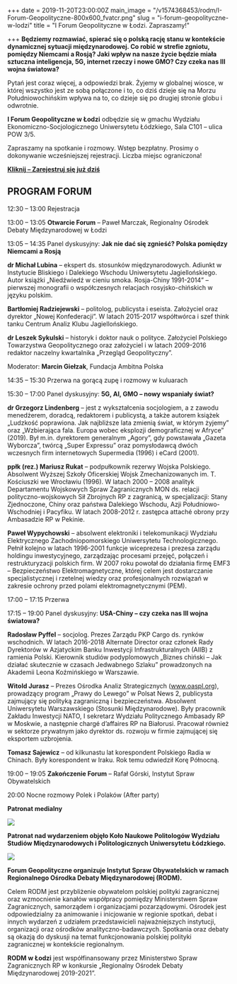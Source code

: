 +++
date = 2019-11-20T23:00:00Z
main_image = "/v1574368453/rodm/I-Forum-Geopolityczne-800x600_fvatcr.png"
slug = "i-forum-geopolityczne-w-lodzi"
title = "I Forum Geopolityczne w Łodzi. Zapraszamy!"

+++
**Będziemy rozmawiać, spierać się o polską rację stanu w kontekście dynamicznej sytuacji międzynarodowej. Co robić w strefie zgniotu, pomiędzy Niemcami a Rosją? Jaki wpływ na nasze życie będzie miała sztuczna inteligencja, 5G, internet rzeczy i nowe GMO? Czy czeka nas III wojna światowa?**

Pytań jest coraz więcej, a odpowiedzi brak. Żyjemy w globalnej wiosce, w której wszystko jest ze sobą połączone i to, co dziś dzieje się na Morzu Południowochińskim wpływa na to, co dzieje się po drugiej stronie globu i odwrotnie.

**I Forum Geopolityczne w Łodzi** odbędzie się w gmachu Wydziału Ekonomiczno-Socjologicznego Uniwersytetu Łódzkiego, Sala C101 – ulica POW 3/5.

Zapraszamy na spotkanie i rozmowy. Wstęp bezpłatny. Prosimy o dokonywanie wcześniejszej rejestracji. Liczba miejsc ograniczona!

[**Kliknij – Zarejestruj się już dziś**](https://evenea.pl/event/forumgeopolityczne/)

## PROGRAM FORUM

12:30 – 13:00 Rejestracja

13:00 – 13:05 **Otwarcie Forum** – Paweł Marczak, Regionalny Ośrodek Debaty Międzynarodowej w Łodzi

13:05 – 14:35 Panel dyskusyjny: **Jak nie dać się zgnieść? Polska pomiędzy Niemcami a Rosją**

**dr Michał Lubina** – ekspert ds. stosunków międzynarodowych. Adiunkt w Instytucie Bliskiego i Dalekiego Wschodu Uniwersytetu Jagiellońskiego. Autor książki „Niedźwiedź w cieniu smoka. Rosja-Chiny 1991-2014” – pierwszej monografii o współczesnych relacjach rosyjsko-chińskich w języku polskim.

**Bartłomiej Radziejewski** – politolog, publicysta i eseista. Założyciel oraz dyrektor „Nowej Konfederacji”. W latach 2015-2017 współtwórca i szef think tanku Centrum Analiz Klubu Jagiellońskiego.

**dr Leszek Sykulski** – historyk i doktor nauk o polityce. Założyciel Polskiego Towarzystwa Geopolitycznego oraz założyciel i w latach 2009-2016 redaktor naczelny kwartalnika „Przegląd Geopolityczny”.

Moderator: **Marcin Giełzak**, Fundacja Ambitna Polska

14:35 – 15:30 Przerwa na gorącą zupę i rozmowy w kuluarach

15:30 – 17:00 Panel dyskusyjny: **5G, AI, GMO – nowy wspaniały świat?**

**dr Grzegorz Lindenberg** – jest z wykształcenia socjologiem, a z zawodu menedżerem, doradcą, redaktorem i publicystą, a także autorem książek „Ludzkość poprawiona. Jak najbliższe lata zmienią świat, w którym żyjemy” oraz „Wzbierająca fala. Europa wobec eksplozji demograficznej w Afryce” (2019). Był m.in. dyrektorem generalnym „Agory”, gdy powstawała „Gazeta Wyborcza”, twórcą „Super Expressu” oraz pomysłodawcą dwóch wczesnych firm internetowych Supermedia (1996) i eCard (2001).

**ppłk (rez.) Mariusz Rukat** – podpułkownik rezerwy Wojska Polskiego. Absolwent Wyższej Szkoły Oficerskiej Wojsk Zmechanizowanych im. T. Kościuszki we Wrocławiu (1996). W latach 2000 – 2008 analityk Departamentu Wojskowych Spraw Zagranicznych MON ds. relacji polityczno-wojskowych Sił Zbrojnych RP z zagranicą, w specjalizacji: Stany Zjednoczone, Chiny oraz państwa Dalekiego Wschodu, Azji Południowo-Wschodniej i Pacyfiku. W latach 2008-2012 r. zastępca attaché obrony przy Ambasadzie RP w Pekinie.

**Paweł Wypychowski** – absolwent elektroniki i telekomunikacji Wydziału Elektrycznego Zachodniopomorskiego Uniwersytetu Technologicznego. Pełnił kolejno w latach 1996-2001 funkcje wiceprezesa i prezesa zarządu holdingu inwestycyjnego, zarządzając procesami przejęć, połączeń i restrukturyzacji polskich firm. W 2007 roku powołał do działania firmę EMF3 – Bezpieczeństwo Elektromagnetyczne, której celem jest dostarczanie specjalistycznej i rzetelnej wiedzy oraz profesjonalnych rozwiązań w zakresie ochrony przed polami elektromagnetycznymi (PEM).

17:00 – 17:15 Przerwa

17:15 – 19:00 Panel dyskusyjny: **USA-Chiny – czy czeka nas III wojna światowa?**

**Radosław Pyffel** – socjolog. Prezes Zarządu PKP Cargo ds. rynków wschodnich. W latach 2016-2018 Alternate Director oraz członek Rady Dyrektorów w Azjatyckim Banku Inwestycji Infrastrukturalnych (AIIB) z ramienia Polski. Kierownik studiów podyplomowych „Biznes chiński – Jak działać skutecznie w czasach Jedwabnego Szlaku” prowadzonych na Akademii Leona Koźmińskiego w Warszawie.

**Witold Jurasz** – Prezes Ośrodka Analiz Strategicznych (www.oaspl.org), prowadzący program „Prawy do Lewego” w Polsat News 2, publicysta zajmujący się polityką zagraniczną i bezpieczeństwa. Absolwent Uniwersytetu Warszawskiego (Stosunki Międzynarodowe). Były pracownik Zakładu Inwestycji NATO, I sekretarz Wydziału Politycznego Ambasady RP w Moskwie, a następnie chargé d’affaires RP na Białorusi. Pracował również w sektorze prywatnym jako dyrektor ds. rozwoju w firmie zajmującej się eksportem uzbrojenia.

**Tomasz Sajewicz** – od kilkunastu lat korespondent Polskiego Radia w Chinach. Były korespondent w Iraku. Rok temu odwiedził Korę Północną.

19:00 – 19:05 **Zakończenie Forum** – Rafał Górski, Instytut Spraw Obywatelskich

20:00 Nocne rozmowy Polek i Polaków (After party)

**Patronat medialny**

![](https://res.cloudinary.com/inspro/image/upload/v1574368702/rodm/patronat-i-forum-geopolityczne_idu1ou.jpg)

**Patronat nad wydarzeniem objęło Koło Naukowe Politologów Wydziału Studiów Międzynarodowych i Politologicznych Uniwersytetu Łódzkiego.**

![](https://res.cloudinary.com/inspro/image/upload/v1574763700/rodm/kolo-naukowe-politologow-WSMiP-UL_krggwo.png)

**Forum Geopolityczne organizuje Instytut Spraw Obywatelskich w ramach Regionalnego Ośrodka Debaty Międzynarodowej (RODM).**

Celem RODM jest przybliżenie obywatelom polskiej polityki zagranicznej oraz wzmocnienie kanałów współpracy pomiędzy Ministerstwem Spraw Zagranicznych, samorządem i organizacjami pozarządowymi. Ośrodek jest odpowiedzialny za animowanie i inicjowanie w regionie spotkań, debat i innych wydarzeń z udziałem przedstawicieli najważniejszych instytucji, organizacji oraz ośrodków analityczno-badawczych. Spotkania oraz debaty są okazją do dyskusji na temat funkcjonowania polskiej polityki zagranicznej w kontekście regionalnym.

**RODM w Łodzi** jest współfinansowany przez Ministerstwo Spraw Zagranicznych RP w konkursie „Regionalny Ośrodek Debaty Międzynarodowej 2019-2021”.